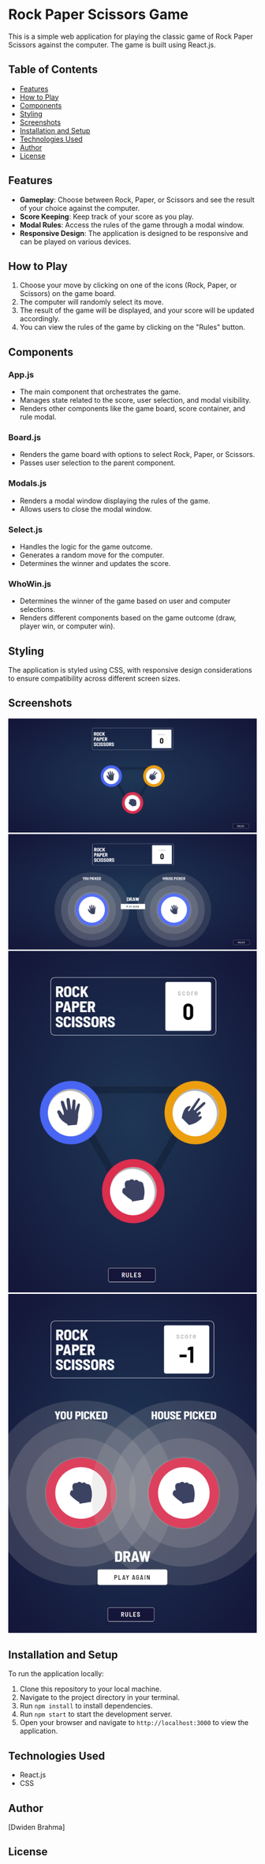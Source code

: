 # Rock Paper Scissors Game

This is a simple web application for playing the classic game of Rock Paper Scissors against the computer. The game is built using React.js.

## Table of Contents

- [Features](#features)
- [How to Play](#how-to-play)
- [Components](#components)
- [Styling](#styling)
- [Screenshots](#screenshots)
- [Installation and Setup](#installation-and-setup)
- [Technologies Used](#technologies-used)
- [Author](#author)
- [License](#license)

## Features

- **Gameplay**: Choose between Rock, Paper, or Scissors and see the result of your choice against the computer.
- **Score Keeping**: Keep track of your score as you play.
- **Modal Rules**: Access the rules of the game through a modal window.
- **Responsive Design**: The application is designed to be responsive and can be played on various devices.

## How to Play

1. Choose your move by clicking on one of the icons (Rock, Paper, or Scissors) on the game board.
2. The computer will randomly select its move.
3. The result of the game will be displayed, and your score will be updated accordingly.
4. You can view the rules of the game by clicking on the "Rules" button.

## Components

### App.js

- The main component that orchestrates the game.
- Manages state related to the score, user selection, and modal visibility.
- Renders other components like the game board, score container, and rule modal.

### Board.js

- Renders the game board with options to select Rock, Paper, or Scissors.
- Passes user selection to the parent component.

### Modals.js

- Renders a modal window displaying the rules of the game.
- Allows users to close the modal window.

### Select.js

- Handles the logic for the game outcome.
- Generates a random move for the computer.
- Determines the winner and updates the score.

### WhoWin.js

- Determines the winner of the game based on user and computer selections.
- Renders different components based on the game outcome (draw, player win, or computer win).

## Styling

The application is styled using CSS, with responsive design considerations to ensure compatibility across different screen sizes.

## Screenshots

![Screenshot 1](screenshots/screenshot1.png)
![Screenshot 2](screenshots/screenshot2.png)
![Screenshot 3](screenshots/screenshot3.png)
![Screenshot 4](screenshots/screenshot4.png)

## Installation and Setup

To run the application locally:

1. Clone this repository to your local machine.
2. Navigate to the project directory in your terminal.
3. Run `npm install` to install dependencies.
4. Run `npm start` to start the development server.
5. Open your browser and navigate to `http://localhost:3000` to view the application.

## Technologies Used

- React.js
- CSS

## Author

[Dwiden Brahma]

## License
